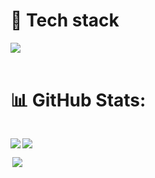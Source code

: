 # 🚀 Tech stack
<div style="display:flex;">
    <img src="https://skillicons.dev/icons?i=bash,c,cpp,cs,dotnet,git,github,html,css,bootstrap,linux,mysql,py,rider,figma">

</div>
<br>

# 📊 GitHub Stats:
<div style="display:flex;">
<p>  
    <img align="left" src="https://github-readme-stats.vercel.app/api/top-langs/?username=KimPiks&theme=radical&include_all_commits=true&count_private=true&layout=compact">
</p>
<p>
    <img align="center" src="https://github-readme-stats.vercel.app/api?username=KimPiks&show_icons=true&theme=radical&include_all_commits=true&count_private=true&layout=compact">
</p>
</div>

<div style="display:flex;">
  <img align="right" src="https://komarev.com/ghpvc/?username=KimPiks&abbreviated=true">
</div>
